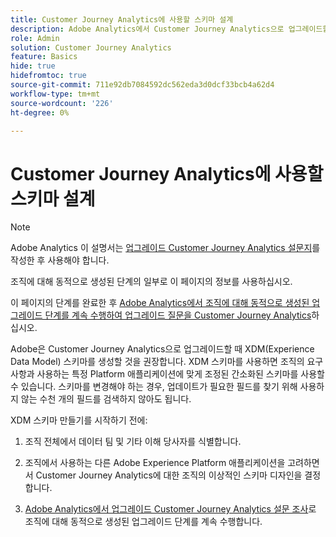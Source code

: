 ```yaml
---
title: Customer Journey Analytics에 사용할 스키마 설계
description: Adobe Analytics에서 Customer Journey Analytics으로 업그레이드할 때 권장되는 경로에 대해 알아봅니다.
role: Admin
solution: Customer Journey Analytics
feature: Basics
hide: true
hidefromtoc: true
source-git-commit: 711e92db7084592dc562eda3d0dcf33bcb4a62d4
workflow-type: tm+mt
source-wordcount: '226'
ht-degree: 0%

---
```


# Customer Journey Analytics에 사용할 스키마 설계

>[!NOTE]
>
>Adobe Analytics 이 설명서는 [업그레이드 Customer Journey Analytics 설문지](https://gigazelle.github.io/cja-ttv/)를 작성한 후 사용해야 합니다.
> 
>조직에 대해 동적으로 생성된 단계의 일부로 이 페이지의 정보를 사용하십시오.
>
>이 페이지의 단계를 완료한 후 [Adobe Analytics에서 조직에 대해 동적으로 생성된 업그레이드 단계를 계속 수행하여 업그레이드 질문을 Customer Journey Analytics](https://gigazelle.github.io/cja-ttv/)하십시오.

Adobe은 Customer Journey Analytics으로 업그레이드할 때 XDM(Experience Data Model) 스키마를 생성할 것을 권장합니다. XDM 스키마를 사용하면 조직의 요구 사항과 사용하는 특정 Platform 애플리케이션에 맞게 조정된 간소화된 스키마를 사용할 수 있습니다. 스키마를 변경해야 하는 경우, 업데이트가 필요한 필드를 찾기 위해 사용하지 않는 수천 개의 필드를 검색하지 않아도 됩니다.

XDM 스키마 만들기를 시작하기 전에:

1. 조직 전체에서 데이터 팀 및 기타 이해 당사자를 식별합니다.

1. 조직에서 사용하는 다른 Adobe Experience Platform 애플리케이션을 고려하면서 Customer Journey Analytics에 대한 조직의 이상적인 스키마 디자인을 결정합니다.

1. [Adobe Analytics에서 업그레이드 Customer Journey Analytics 설문 조사](https://gigazelle.github.io/cja-ttv/)로 조직에 대해 동적으로 생성된 업그레이드 단계를 계속 수행합니다.


